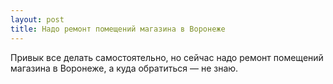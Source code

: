 ```yaml
---
layout: post 
title: Надо ремонт помещений магазина в Воронеже 
--- 
```

Привык все делать самостоятельно, но сейчас надо ремонт помещений магазина в Воронеже, а куда обратиться — не знаю.